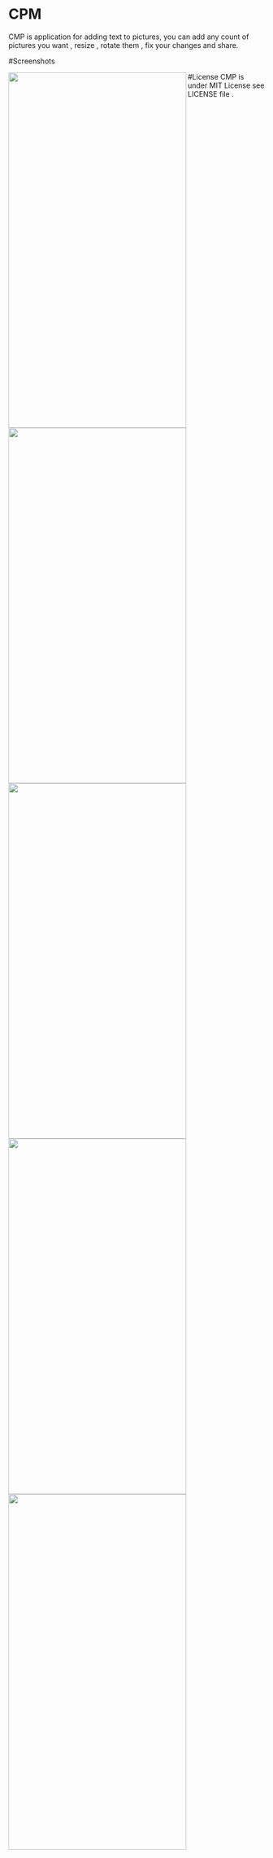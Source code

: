 # CPM
CMP is application for adding text to pictures, you can add any count of pictures
you want , resize , rotate them , fix your changes and share.

#Screenshots

<a href="url"><img src="https://github.com/Feghal/PhotoEdit/blob/master/PhotoEdit/Supporting%20Files/Photos/help1.jpg" align="left" height="700" width="350" ></a>
<a href="url"><img src="https://github.com/Feghal/PhotoEdit/blob/master/PhotoEdit/Supporting%20Files/Photos/help2.jpg" align="left" height="700" width="350" ></a>
<a href="url"><img src="https://github.com/Feghal/PhotoEdit/blob/master/PhotoEdit/Supporting%20Files/Photos/help3.jpg" align="left" height="700" width="350" ></a>
<a href="url"><img src="https://github.com/Feghal/PhotoEdit/blob/master/PhotoEdit/Supporting%20Files/Photos/help4.jpg" align="left" height="700" width="350" ></a>
<a href="url"><img src="https://github.com/Feghal/PhotoEdit/blob/master/PhotoEdit/Supporting%20Files/Photos/help5.jpg" align="left" height="700" width="350" ></a>

#License
CMP is under MIT License see LICENSE file .
